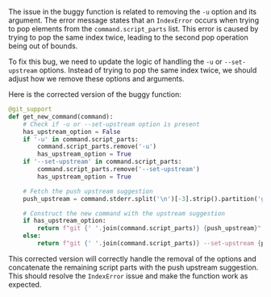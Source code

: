 The issue in the buggy function is related to removing the `-u` option and its argument. The error message states that an `IndexError` occurs when trying to pop elements from the `command.script_parts` list. This error is caused by trying to pop the same index twice, leading to the second pop operation being out of bounds. 

To fix this bug, we need to update the logic of handling the `-u` or `--set-upstream` options. Instead of trying to pop the same index twice, we should adjust how we remove these options and arguments.

Here is the corrected version of the buggy function:

```python
@git_support
def get_new_command(command):
    # Check if -u or --set-upstream option is present
    has_upstream_option = False
    if '-u' in command.script_parts:
        command.script_parts.remove('-u')
        has_upstream_option = True
    if '--set-upstream' in command.script_parts:
        command.script_parts.remove('--set-upstream')
        has_upstream_option = True

    # Fetch the push upstream suggestion
    push_upstream = command.stderr.split('\n')[-3].strip().partition('git ')[2]

    # Construct the new command with the upstream suggestion
    if has_upstream_option:
        return f"git {' '.join(command.script_parts)} {push_upstream}"
    else:
        return f"git {' '.join(command.script_parts)} --set-upstream {push_upstream}"
```

This corrected version will correctly handle the removal of the options and concatenate the remaining script parts with the push upstream suggestion. This should resolve the `IndexError` issue and make the function work as expected.